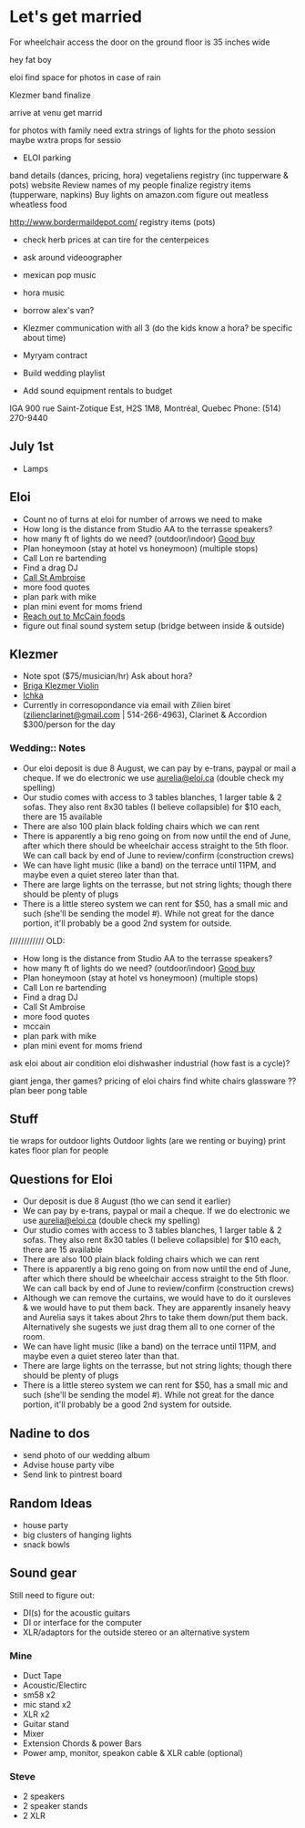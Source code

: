 # Let's get married

For wheelchair access the door on the ground floor is 35 inches wide

hey fat boy

eloi find space for photos in case of rain

Klezmer band finalize


arrive at venu
get marrid


for photos with family 
need extra strings of lights for the photo session
maybe wxtra props for sessio 


- ELOI parking

band details (dances, pricing, hora)
vegetaliens
registry (inc tupperware & pots)
website
Review names of my people
finalize registry items (tupperware, napkins)
Buy lights on amazon.com
figure out meatless wheatless food

http://www.bordermaildepot.com/
registry items (pots)

- check herb prices at can tire for the centerpeices
- ask around videoographer

- mexican pop music
- hora music
- borrow alex's van?

- Klezmer communication with all 3 (do the kids know a hora? be specific about time)
- Myryam contract
- Build wedding playlist
- Add sound equipment rentals to budget

IGA
900 rue Saint-Zotique Est, H2S 1M8, Montréal, Quebec
Phone: (514) 270-9440


## July 1st

- Lamps

## Eloi

- Count no of turns at eloi for number of arrows we need to make
- How long is the distance from Studio AA to the terrasse speakers?
- how many ft of lights do we need? (outdoor/indoor) [Good buy](https://www.amazon.com/Backyard-Hanging-Outdoor-Pergola-Deckyard/dp/B00RQHBZVS/)
- Plan honeymoon (stay at hotel vs honeymoon) (multiple stops)
- Call Lon re bartending
- Find a drag DJ
- [Call St Ambroise](http://mcauslan.com/en/)
- more food quotes
- plan park with mike
- plan mini event for moms friend
- [Reach out to McCain foods](https://www.mccain.com/)
- figure out final sound system setup (bridge between inside & outside)

## Klezmer

- Note spot ($75/musician/hr) Ask about hora?
- [Briga Klezmer Violin](https://brigamusic.com/about/)
- [Ichka](https://ichka.bandcamp.com/album/podorozh)
- Currently in corresopondance via email with Zilien biret (zilienclarinet@gmail.com | 514-266-4963), Clarinet & Accordion $300/person for the day

### Wedding:: Notes

- Our eloi deposit is due 8 August, we can pay by e-trans, paypal or mail a cheque. If we do electronic we use aurelia@eloi.ca (double check my spelling)
- Our studio comes with access to 3 tables blanches, 1 larger table & 2 sofas. They also rent 8x30 tables (I believe collapsible) for $10 each, there are 15 available 
- There are also 100 plain black folding chairs which we can rent
- There is apparently a big reno going on from now until the end of June, after which there should be wheelchair access straight to the 5th floor. We can call back by end of June to review/confirm (construction crews)
- We can have light music (like a band) on the terrace until 11PM, and maybe even a quiet stereo later than that.
- There are large lights on the terrasse, but not string lights; though there should be plenty of plugs
- There is a little stereo system we can rent for $50, has a small mic and such (she'll be sending the model #). While not great for the dance portion, it'll probably be a good 2nd system for outside.






//////////// OLD:

- How long is the distance from Studio AA to the terrasse speakers?
- how many ft of lights do we need? (outdoor/indoor) [Good buy](https://www.amazon.com/Backyard-Hanging-Outdoor-Pergola-Deckyard/dp/B00RQHBZVS/)
- Plan honeymoon (stay at hotel vs honeymoon) (multiple stops)
- Call Lon re bartending
- Find a drag DJ
- Call St Ambroise
- more food quotes
- mccain
- plan park with mike
- plan mini event for moms friend


ask eloi about air condition
eloi dishwasher industrial (how fast is a cycle)?

giant jenga, ther games?
pricing of eloi chairs
find white chairs
glassware ??
plan beer pong table

## Stuff

tie wraps for outdoor lights
Outdoor lights (are we renting or buying)
print kates floor plan for people 





## Questions for Eloi

- Our deposit is due 8 August (tho we can send it earlier)
- We can pay by e-trans, paypal or mail a cheque. If we do electronic we use aurelia@eloi.ca (double check my spelling)
- Our studio comes with access to 3 tables blanches, 1 larger table & 2 sofas. They also rent 8x30 tables (I believe collapsible) for $10 each, there are 15 available 
- There are also 100 plain black folding chairs which we can rent
- There is apparently a big reno going on from now until the end of June, after which there should be wheelchair access straight to the 5th floor. We can call back by end of June to review/confirm (construction crews)
- Although we can remove the curtains, we would have to do it oursleves & we would have to put them back. They are apparently insanely heavy and Aurelia says it takes about 2hrs to take them down/put them back. Alternatively she sugests we just drag them all to one corner of the room.
- We can have light music (like a band) on the terrace until 11PM, and maybe even a quiet stereo later than that.
- There are large lights on the terrasse, but not string lights; though there should be plenty of plugs
- There is a little stereo system we can rent for $50, has a small mic and such (she'll be sending the model #). While not great for the dance portion, it'll probably be a good 2nd system for outside.

## Nadine to dos

- send photo of our wedding album
- Advise house party vibe
- Send link to pintrest board

## Random Ideas

- house party
- big clusters of hanging lights
- snack bowls

## Sound gear

Still need to figure out:

- DI(s) for the acoustic guitars
- DI or interface for the computer
- XLR/adaptors for the outside stereo or an alternative system

### Mine

- Duct Tape
- Acoustic/Electirc
- sm58 x2
- mic stand x2
- XLR x2
- Guitar stand
- Mixer
- Extension Chords & power Bars
- Power amp, monitor, speakon cable & XLR cable (optional)

### Steve

- 2 speakers
- 2 speaker stands
- 2 XLR
